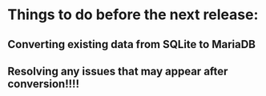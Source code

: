 # Things to do before the next release:

## Converting existing data from SQLite to MariaDB

## Resolving any issues that may appear after conversion!!!!